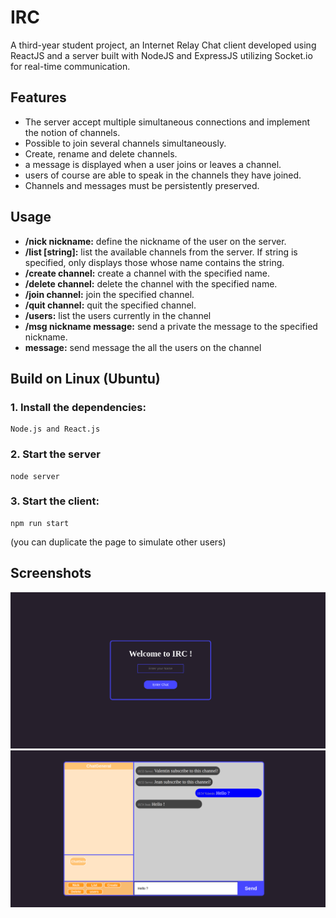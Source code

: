 # IRC
A third-year student project, an Internet Relay Chat client developed using ReactJS and a server built with NodeJS and ExpressJS utilizing Socket.io for real-time communication.

## Features

* The server accept multiple simultaneous connections and implement the notion of channels.
* Possible to join several channels simultaneously.
* Create, rename and delete channels.
* a message is displayed when a user joins or leaves a channel.
* users of course are able to speak in the channels they have joined.
* Channels and messages must be persistently preserved.

## Usage

* __/nick nickname:__ define the nickname of the user on the server.
* __/list [string]:__ list the available channels from the server. If string is specified, only displays those whose name contains the string.
* __/create channel:__ create a channel with the specified name.
* __/delete channel:__ delete the channel with the specified name.
* __/join channel:__ join the specified channel.
* __/quit channel:__ quit the specified channel.
* __/users:__ list the users currently in the channel
* __/msg nickname message:__ send a private the message to the specified nickname.
* __message:__ send message the all the users on the channel

## Build on Linux (Ubuntu)

### 1. Install the dependencies:

	Node.js and React.js

### 2. Start the server

    node server

### 3. Start the client:
	npm run start
 (you can duplicate the page to simulate other users)

## Screenshots

![Alt text](screenshots/1.png?raw=true "1")
![Alt text](screenshots/2.png?raw=true "2")
